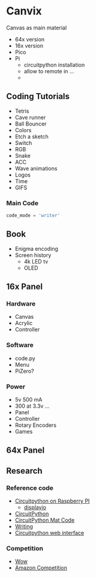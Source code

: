 # Canvix

Canvas as main material
- 64x version
- 16x version
- Pico
- Pi
  - circuitpython installation
  - allow to remote in ...
  - 

## Coding Tutorials
- Tetris
- Cave runner
- Ball Bouncer
- Colors
- Etch a sketch
- Switch
- RGB
- Snake
- ACC
- Wave animations
- Logos
- Time
- GIFS

### Main Code
```python
code_mode = 'writer'

```


## Book
- Enigma encoding
- Screen history
  - 4k LED tv
  - OLED



## 16x Panel 

###  Hardware 
- Canvas 
- Acrylic
- Controller 

### Software
- code.py
- Menu 
- PiZero?

### Power
- 5v 500 mA 
- 300 at 3.3v ...
- Panel 
- Controller 
- Rotary Encoders
- Games 

## 64x Panel

## Research
### Reference code
- [Circuitpython on Raspberry PI](https://learn.adafruit.com/circuitpython-on-raspberrypi-linux/installing-circuitpython-on-raspberry-pi)
  - [displayio](https://learn.adafruit.com/running-pyportal-code-on-blinka-with-displayio/raspberry-pi-setup)
- [CircuitPython](https://circuitpython.org/)
- [CircuitPython Mat Code](https://learn.adafruit.com/easy-neopixel-graphics-with-the-circuitpython-pixel-framebuf-library/usage)
- [Writing](https://learn.adafruit.com/easy-neopixel-graphics-with-the-circuitpython-pixel-framebuf-library/import-and-setup)
- [Circuitpython web interface](https://code.circuitpython.org/)

### Competition
- [Wow](https://divoom.com/?gad_source=1&gclid=CjwKCAiA2pyuBhBKEiwApLaIO0Jx4f97aIpt4YVfwT_MN6ztZ1wGtTCoUtyPU_r7MMA1M5Xrptt7sBoCNKAQAvD_BwE)
- [Amazon Competition](https://www.amazon.com/Divoom-Pixoo-16-Connects-Reminder/dp/B0CL4N7Y15/ref=sr_1_2_sspa?keywords=pixel+clock&qid=1707593688&sr=8-2-spons&sp_csd=d2lkZ2V0TmFtZT1zcF9hdGY&psc=1)
